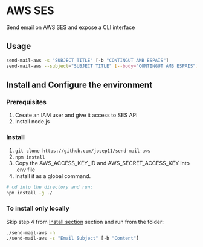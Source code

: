 # AWS SES

Send email on AWS SES and expose a CLI interface

## Usage

```bash
send-mail-aws -s "SUBJECT TITLE" [-b "CONTINGUT AMB ESPAIS"]
send-mail-aws --subject="SUBJECT TITLE" [--body="CONTINGUT AMB ESPAIS"]
```

## Install and Configure the environment

### Prerequisites

1. Create an IAM user and give it access to SES API
2. Install node.js

### Install

1. ```git clone https://github.com/josep11/send-mail-aws```
2. ```npm install```
3. Copy the AWS_ACCESS_KEY_ID and AWS_SECRET_ACCESS_KEY into .env file
4. Install it as a global command.

```bash
# cd into the directory and run:
npm install -g ./
```

### To install only locally

Skip step 4 from [Install section](#Install) section and run from the folder:

```bash
./send-mail-aws -h
./send-mail-aws -s "Email Subject" [-b "Content"]
```
